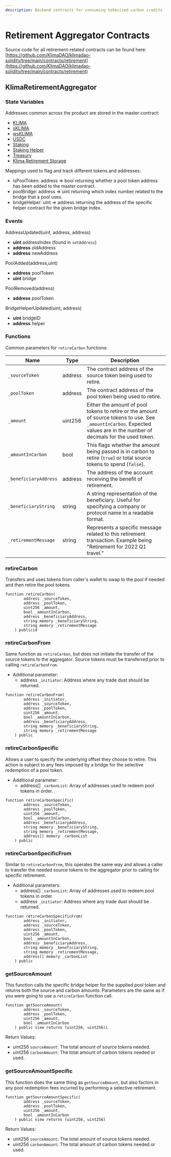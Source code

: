 ```yaml
---
description: Backend contracts for consuming tokenized carbon credits
---
```


# Retirement Aggregator Contracts

Source code for all retirement-related contracts can be found here: [https://github.com/KlimaDAO/klimadao-solidity/tree/main/contracts/retirement](https://github.com/KlimaDAO/klimadao-solidity/tree/main/contracts/retirement)

## KlimaRetirementAggregator

### State Variables

Addresses common across the product are stored in the master contract:

* [KLIMA](../contracts/tokens.md#klima)
* [sKLIMA](../contracts/tokens.md#sklima)
* [wsKLIMA](../contracts/tokens.md#wsklima)
* [USDC](https://polygonscan.com/token/0x2791bca1f2de4661ed88a30c99a7a9449aa84174)
* [Staking](../contracts/staking.md)
* [Staking Helper](../contracts/staking.md#stakinghelper)
* [Treasury](../contracts/treasury.md)
* [Klima Retirement Storage](../contracts/retirement.md#retirement-storage)

Mappings used to flag and track different tokens and addresses:

* isPoolToken: address => bool returning whether a pool token address has been added to the master contract.
* poolBridge: address => uint returning which index number related to the bridge that a pool uses.
* bridgeHelper: uint => address returning the address of the specific helper contract for the given bridge index.

### Events

AddressUpdated(uint, address, address)

* **uint** addressIndex (found in `setAddress`)
* **address** oldAddress
* **address** newAddress

PoolAdded(address,uint)

* **address** poolToken
* **uint** bridge

PoolRemoved(address)

* **address** poolToken

BridgeHelperUpdated(uint, address)

* **uint** bridgeID
* **address** helper

### Functions

Common parameters for `retireCarbon` functions:

| Name                  | Type    | Description                                                                                                                                                                |
| --------------------- | ------- | -------------------------------------------------------------------------------------------------------------------------------------------------------------------------- |
| `_sourceToken`        | address | The contract address of the source token being used to retire.                                                                                                             |
| `_poolToken`          | address | The contract address of the pool token being used to retire.                                                                                                               |
| `_amount`             | uint256 | Either the amount of pool tokens to retire or the amount of source tokens to use. See `_amountInCarbon`. Expected values are in the number of decimals for the used token. |
| `_amountInCarbon`     | bool    | This flags whether the amount being passed is in carbon to retire (`true`) or total source tokens to spend (`false`).                                                      |
| `_beneficiaryAddress` | address | The address of the account receiving the benefit of retirement.                                                                                                            |
| `_beneficiaryString`  | string  | A string representation of the beneficiary. Useful for specifying a company or protocol name in a readable format.                                                         |
| `_retirementMessage`  | string  | Represents a specific message related to this retirement transaction. Example being "Retirement for 2022 Q1 travel."                                                       |

### retireCarbon

Transfers and uses tokens from caller's wallet to swap to the pool if needed and then retire the pool tokens.

```solidity
function retireCarbon(
        address _sourceToken,
        address _poolToken,
        uint256 _amount,
        bool _amountInCarbon,
        address _beneficiaryAddress,
        string memory _beneficiaryString,
        string memory _retirementMessage
    ) publicid
```

### retireCarbonFrom

Same function as `retireCarbon`, but does not initiate the transfer of the source tokens to the aggregator. Source tokens must be transferred prior to calling `retireCarbonFrom`.&#x20;

* Additional parameter:&#x20;
  * address `_initiator`: Address where any trade dust should be returned.

```solidity
function retireCarbonFrom(
        address _initiator,
        address _sourceToken,
        address _poolToken,
        uint256 _amount,
        bool _amountInCarbon,
        address _beneficiaryAddress,
        string memory _beneficiaryString,
        string memory _retirementMessage
    ) public
```

### retireCarbonSpecific

Allows a user to specify the underlying offset they choose to retire. This action is subject to any fees imposed by a bridge for the selective redemption of a pool token.

* Additional parameter:
  * address\[] `_carbonList`: Array of addresses used to redeem pool tokens in order.

```solidity
function retireCarbonSpecific(
        address _sourceToken,
        address _poolToken,
        uint256 _amount,
        bool _amountInCarbon,
        address _beneficiaryAddress,
        string memory _beneficiaryString,
        string memory _retirementMessage,
        address[] memory _carbonList
    ) public
```

### retireCarbonSpecificFrom

Similar to `retireCarbonFrom`, this operates the same way and allows a caller to transfer the needed source tokens to the aggregator prior to calling for specific retirement.

* Additional parameters:
  * address\[] `_carbonList`: Array of addresses used to redeem pool tokens in order.
  * address `_initiator`: Address where any trade dust should be returned.

```solidity
function retireCarbonSpecificFrom(
        address _initiator,
        address _sourceToken,
        address _poolToken,
        uint256 _amount,
        bool _amountInCarbon,
        address _beneficiaryAddress,
        string memory _beneficiaryString,
        string memory _retirementMessage,
        address[] memory _carbonList
    ) public
```

### getSourceAmount

This function calls the specific bridge helper for the supplied pool token and returns both the source and carbon amounts. Parameters are the same as if you were going to use a `retireCarbon` function call.

```solidity
function getSourceAmount(
        address _sourceToken,
        address _poolToken,
        uint256 _amount,
        bool _amountInCarbon
    ) public view returns (uint256, uint256)i
```

Return Values:

* uint256 `sourceAmount`: The total amount of source tokens needed.
* uint256 `carbonAmount`: The total amount of carbon tokens needed or used.

### getSourceAmountSpecific

This function does the same thing as `getSourceAmount`, but also factors in any pool redemption fees incurred by performing a selective retirement.

```solidity
function getSourceAmountSpecific(
        address _sourceToken,
        address _poolToken,
        uint256 _amount,
        bool _amountInCarbon
    ) public view returns (uint256, uint256)
```

Return Values:

* uint256 `sourceAmount`: The total amount of source tokens needed.
* uint256 `carbonAmount`: The total amount of carbon tokens needed or used.
